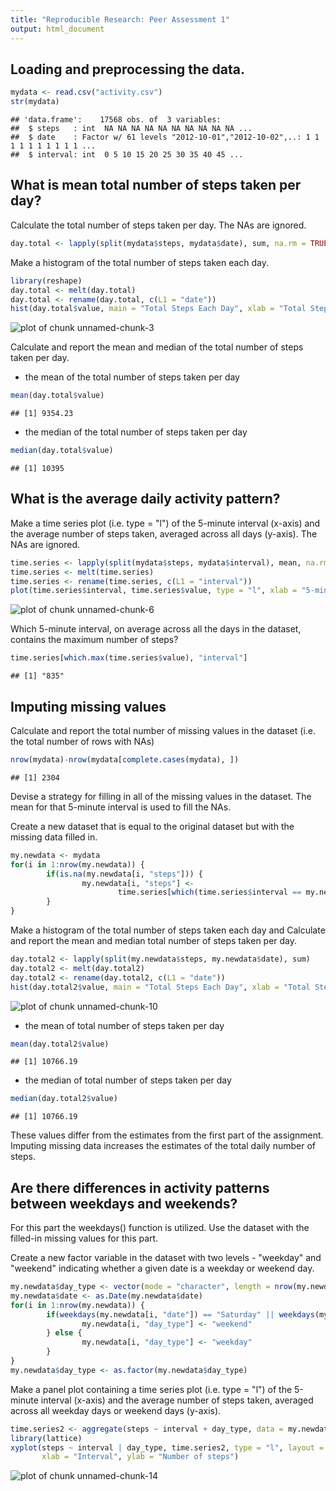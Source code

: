 ```yaml
---
title: "Reproducible Research: Peer Assessment 1"
output: html_document
---
```

## Loading and preprocessing the data.

```r
mydata <- read.csv("activity.csv")
str(mydata)
```

```
## 'data.frame':	17568 obs. of  3 variables:
##  $ steps   : int  NA NA NA NA NA NA NA NA NA NA ...
##  $ date    : Factor w/ 61 levels "2012-10-01","2012-10-02",..: 1 1 1 1 1 1 1 1 1 1 ...
##  $ interval: int  0 5 10 15 20 25 30 35 40 45 ...
```
  
## What is mean total number of steps taken per day?
Calculate the total number of steps taken per day. The NAs are ignored.

```r
day.total <- lapply(split(mydata$steps, mydata$date), sum, na.rm = TRUE)
```

Make a histogram of the total number of steps taken each day.

```r
library(reshape)
day.total <- melt(day.total)
day.total <- rename(day.total, c(L1 = "date"))
hist(day.total$value, main = "Total Steps Each Day", xlab = "Total Steps")
```

![plot of chunk unnamed-chunk-3](figure/unnamed-chunk-3-1.png) 

Calculate and report the mean and median of the total number of steps taken per day.

* the mean of the total number of steps taken per day

```r
mean(day.total$value)
```

```
## [1] 9354.23
```
* the median of the total number of steps taken per day

```r
median(day.total$value)
```

```
## [1] 10395
```

## What is the average daily activity pattern?
Make a time series plot (i.e. type = "l") of the 5-minute interval (x-axis) and the average number of steps taken, averaged across all days (y-axis). The NAs are ignored.

```r
time.series <- lapply(split(mydata$steps, mydata$interval), mean, na.rm = TRUE)
time.series <- melt(time.series)
time.series <- rename(time.series, c(L1 = "interval"))
plot(time.series$interval, time.series$value, type = "l", xlab = "5-minute interval", ylab = "average steps across all days", main = "Time Series Plot")
```

![plot of chunk unnamed-chunk-6](figure/unnamed-chunk-6-1.png) 

Which 5-minute interval, on average across all the days in the dataset, contains the maximum number of steps?

```r
time.series[which.max(time.series$value), "interval"]
```

```
## [1] "835"
```

## Imputing missing values
Calculate and report the total number of missing values in the dataset (i.e. the total number of rows with NAs)

```r
nrow(mydata)-nrow(mydata[complete.cases(mydata), ])
```

```
## [1] 2304
```

Devise a strategy for filling in all of the missing values in the dataset. The mean for that 5-minute interval is used to fill the NAs.

Create a new dataset that is equal to the original dataset but with the missing data filled in.

```r
my.newdata <- mydata
for(i in 1:nrow(my.newdata)) {
        if(is.na(my.newdata[i, "steps"])) {
                my.newdata[i, "steps"] <- 
                        time.series[which(time.series$interval == my.newdata[i, "interval"]), "value"]
        }
}
```

Make a histogram of the total number of steps taken each day and Calculate and report the mean and median total number of steps taken per day.

```r
day.total2 <- lapply(split(my.newdata$steps, my.newdata$date), sum)
day.total2 <- melt(day.total2)
day.total2 <- rename(day.total2, c(L1 = "date"))
hist(day.total2$value, main = "Total Steps Each Day", xlab = "Total Steps")
```

![plot of chunk unnamed-chunk-10](figure/unnamed-chunk-10-1.png) 

* the mean of total number of steps taken per day

```r
mean(day.total2$value)
```

```
## [1] 10766.19
```
* the median of total number of steps taken per day

```r
median(day.total2$value)
```

```
## [1] 10766.19
```

These values differ from the estimates from the first part of the assignment. Imputing missing data increases the estimates of the total daily number of steps.

## Are there differences in activity patterns between weekdays and weekends?
For this part the weekdays() function is utilized. Use the dataset with the filled-in missing values for this part.

Create a new factor variable in the dataset with two levels - "weekday" and "weekend" indicating whether a given date is a weekday or weekend day.

```r
my.newdata$day_type <- vector(mode = "character", length = nrow(my.newdata))
my.newdata$date <- as.Date(my.newdata$date)
for(i in 1:nrow(my.newdata)) {
        if(weekdays(my.newdata[i, "date"]) == "Saturday" || weekdays(my.newdata[i, "date"]) == "Sunday") {
                my.newdata[i, "day_type"] <- "weekend"
        } else {
                my.newdata[i, "day_type"] <- "weekday"
        }
}
my.newdata$day_type <- as.factor(my.newdata$day_type)
```

Make a panel plot containing a time series plot (i.e. type = "l") of the 5-minute interval (x-axis) and the average number of steps taken, averaged across all weekday days or weekend days (y-axis). 

```r
time.series2 <- aggregate(steps ~ interval + day_type, data = my.newdata, mean)
library(lattice)
xyplot(steps ~ interval | day_type, time.series2, type = "l", layout = c(1, 2), 
       xlab = "Interval", ylab = "Number of steps")
```

![plot of chunk unnamed-chunk-14](figure/unnamed-chunk-14-1.png) 
